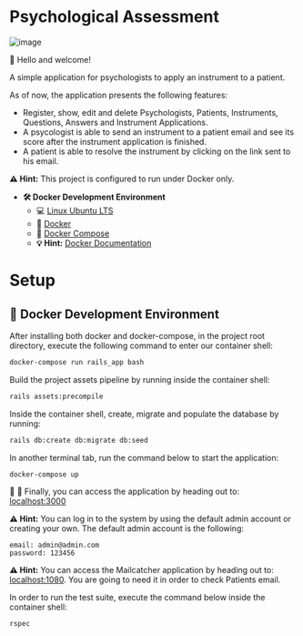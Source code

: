 # Psychological Assessment

![image](https://github.com/FelipeLTrovo/psychological_assessment_app/assets/15835917/06a38fcb-d3f9-4f5c-b049-0a33aea98f79)


👋 Hello and welcome!

A simple application for psychologists to apply an instrument to a patient.

As of now, the application presents the following features:

- Register, show, edit and delete Psychologists, Patients, Instruments, Questions, Answers and Instrument Applications.
- A psycologist is able to send an instrument to a patient email and see its score after the instrument application is finished.
- A patient is able to resolve the instrument by clicking on the link sent to his email.

**:warning: Hint:** This project is configured to run under Docker only.

- **🛠 Docker Development Environment**
    - :computer: [Linux Ubuntu LTS](https://ubuntu.com/download/desktop)
    - 🐳 [Docker](https://docs.docker.com/engine/installation/)
    - 🐳 [Docker Compose](https://docs.docker.com/compose/)
    - **💡 Hint:** [Docker Documentation](https://docs.docker.com/)

# Setup

## 🐳 Docker Development Environment

After installing both docker and docker-compose, in the project root directory, execute the following command to enter our container shell:

```sh
docker-compose run rails_app bash
```

Build the project assets pipeline by running inside the container shell:

```sh
rails assets:precompile
```

Inside the container shell, create, migrate and populate the database by running: 

```sh
rails db:create db:migrate db:seed
```

In another terminal tab, run the command below to start the application:

```sh
docker-compose up
```



🚀 :clap: Finally, you can access the application by heading out to: [localhost:3000](http://localhost:3000)

**:warning: Hint:** You can log in to the system by using the default admin account or creating your own. The default admin account is the following:
```
email: admin@admin.com
password: 123456
```


**:warning: Hint:** You can access the Mailcatcher application by heading out to: [localhost:1080](http://localhost:1080). You are going to need it in order to check Patients email.

In order to run the test suite, execute the command below inside the container shell:

```sh
rspec
```
